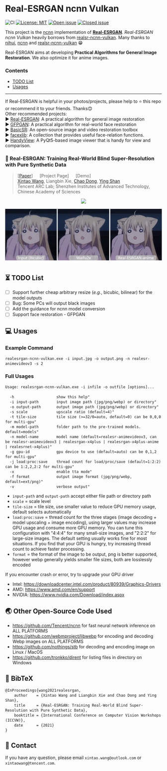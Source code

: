 # Real-ESRGAN ncnn Vulkan

![CI](https://github.com/xinntao/Real-ESRGAN-ncnn-vulkan/workflows/CI/badge.svg)
[![License: MIT](https://img.shields.io/badge/License-MIT-blue.svg)](https://github.com/xinntao/Real-ESRGAN-ncnn-vulkan/blob/master/LICENSE)
[![Open issue](https://img.shields.io/github/issues/xinntao/Real-ESRGAN-ncnn-vulkan)](https://github.com/xinntao/Real-ESRGAN-ncnn-vulkan/issues)
[![Closed issue](https://img.shields.io/github/issues-closed/xinntao/Real-ESRGAN-ncnn-vulkan)](https://github.com/xinntao/Real-ESRGAN-ncnn-vulkan/issues)

This project is the [ncnn](https://github.com/Tencent/ncnn) implementation of [**Real-ESRGAN**](https://github.com/xinntao/Real-ESRGAN).
*Real-ESRGAN ncnn Vulkan* heavily borrows from [realsr-ncnn-vulkan](https://github.com/nihui/realsr-ncnn-vulkan).
Many thanks to [nihui](https://github.com/nihui), [ncnn](https://github.com/Tencent/ncnn) and [realsr-ncnn-vulkan](https://github.com/nihui/realsr-ncnn-vulkan) :grin:

Real-ESRGAN aims at developing **Practical Algorithms for General Image Restoration**. We also optimize it for anime images.

### Contents

- [TODO List](#hourglass_flowing_sand-todo-list)
- [Usages](#computer-usages)

---

If Real-ESRGAN is helpful in your photos/projects, please help to :star: this repo or recommend it to your friends. Thanks:blush: <br>
Other recommended projects:<br>
:arrow_forward: [Real-ESRGAN](https://github.com/xinntao/Real-ESRGAN): A practical algorithm for general image restoration<br>
:arrow_forward: [GFPGAN](https://github.com/TencentARC/GFPGAN): A practical algorithm for real-world face restoration <br>
:arrow_forward: [BasicSR](https://github.com/xinntao/BasicSR): An open-source image and video restoration toolbox<br>
:arrow_forward: [facexlib](https://github.com/xinntao/facexlib): A collection that provides useful face-relation functions.<br>
:arrow_forward: [HandyView](https://github.com/xinntao/HandyView): A PyQt5-based image viewer that is handy for view and comparison. <br>

### :book: Real-ESRGAN: Training Real-World Blind Super-Resolution with Pure Synthetic Data

> [[Paper](https://arxiv.org/abs/2107.10833)] &emsp; [Project Page] &emsp; [Demo] <br>
> [Xintao Wang](https://xinntao.github.io/), Liangbin Xie, [Chao Dong](https://scholar.google.com.hk/citations?user=OSDCB0UAAAAJ), [Ying Shan](https://scholar.google.com/citations?user=4oXBp9UAAAAJ&hl=en) <br>
> Tencent ARC Lab; Shenzhen Institutes of Advanced Technology, Chinese Academy of Sciences

<p align="center">
  <img src="https://raw.githubusercontent.com/xinntao/Real-ESRGAN/master/assets/teaser.jpg">
</p>
<p align="center">
  <img src="https://raw.githubusercontent.com/xinntao/public-figures/master/Real-ESRGAN/cmp_realesrgan_anime_1.png">
</p>

## :hourglass_flowing_sand: TODO List

- [ ] Support further cheap arbitrary resize (*e.g.*, bicubic, bilinear) for the model outputs
- [ ] Bug: Some PCs will output black images
- [ ] Add the guidance for ncnn model conversion
- [ ] Support face restoration - GFPGAN

## :computer: Usages

### Example Command

```shell
realesrgan-ncnn-vulkan.exe -i input.jpg -o output.png -n realesr-animevideov3 -s 2
```

### Full Usages

```console
Usage: realesrgan-ncnn-vulkan.exe -i infile -o outfile [options]...

  -h                   show this help"
  -i input-path        input image path (jpg/png/webp) or directory"
  -o output-path       output image path (jpg/png/webp) or directory"
  -s scale             upscale ratio (default=4)"
  -t tile-size         tile size (>=32/0=auto, default=0) can be 0,0,0 for multi-gpu"
  -m model-path        folder path to the pre-trained models. default=models"
  -n model-name        model name (default=realesr-animevideov3, can be realesr-animevideov3 | realesrgan-x4plus | realesrgan-x4plus-anime | realesrnet-x4plus)"
  -g gpu-id            gpu device to use (default=auto) can be 0,1,2 for multi-gpu"
  -j load:proc:save    thread count for load/proc/save (default=1:2:2) can be 1:2,2,2:2 for multi-gpu"
  -x                   enable tta mode"
  -f format            output image format (jpg/png/webp, default=ext/png)"
  -v                   verbose output"
```

- `input-path` and `output-path` accept either file path or directory path
- `scale` = scale level
- `tile-size` = tile size, use smaller value to reduce GPU memory usage, default selects automatically
- `load:proc:save` = thread count for the three stages (image decoding + model upscaling + image encoding), using larger values may increase GPU usage and consume more GPU memory. You can tune this configuration with "4:4:4" for many small-size images, and "2:2:2" for large-size images. The default setting usually works fine for most situations. If you find that your GPU is hungry, try increasing thread count to achieve faster processing.
- `format` = the format of the image to be output, png is better supported, however webp generally yields smaller file sizes, both are losslessly encoded

If you encounter crash or error, try to upgrade your GPU driver

- Intel: https://downloadcenter.intel.com/product/80939/Graphics-Drivers
- AMD: https://www.amd.com/en/support
- NVIDIA: https://www.nvidia.com/Download/index.aspx

## :earth_asia: Other Open-Source Code Used

- https://github.com/Tencent/ncnn for fast neural network inference on ALL PLATFORMS
- https://github.com/webmproject/libwebp for encoding and decoding Webp images on ALL PLATFORMS
- https://github.com/nothings/stb for decoding and encoding image on Linux / MacOS
- https://github.com/tronkko/dirent for listing files in directory on Windows

## :scroll: BibTeX

    @InProceedings{wang2021realesrgan,
        author    = {Xintao Wang and Liangbin Xie and Chao Dong and Ying Shan},
        title     = {Real-ESRGAN: Training Real-World Blind Super-Resolution with Pure Synthetic Data},
        booktitle = {International Conference on Computer Vision Workshops (ICCVW)},
        date      = {2021}
    }

## :e-mail: Contact

If you have any question, please email `xintao.wang@outlook.com` or `xintaowang@tencent.com`.

